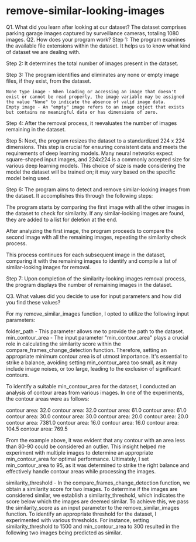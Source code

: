 # remove-similar-looking-images

Q1. What did you learn after looking at our dataset?
The dataset comprises parking garage images captured by surveillance cameras, totaling 1080 images.
Q2. How does your program work?
Step 1: The program examines the available file extensions within the dataset. It helps us to know what kind of dataset we are dealing with.

Step 2: It determines the total number of images present in the dataset.

Step 3: The program identifies and eliminates any none or empty image files, if they exist, from the dataset.

	None type image - When loading or accessing an image that doesn't exist or cannot be read properly, the image variable may be assigned the value "None" to indicate the absence of valid image data. 
	Empty image - An "empty" image refers to an image object that exists but contains no meaningful data or has dimensions of zero.

Step 4: After the removal process, it reevaluates the number of images remaining in the dataset.

Step 5: Next, the program resizes the dataset to a standardized 224 x 224 dimensions. This step is crucial for ensuring consistent data and meets the requirements of deep learning models. Many neural networks expect square-shaped input images, and 224x224 is a commonly accepted size for various deep learning models. This choice of size is made considering the model the dataset will be trained on; it may vary based on the specific model being used.

Step 6: The program aims to detect and remove similar-looking images from the dataset. It accomplishes this through the following steps:

The program starts by comparing the first image with all the other images in the dataset to check for similarity. If any similar-looking images are found, they are added to a list for deletion at the end.

After analyzing the first image, the program proceeds to compare the second image with all the remaining images, repeating the similarity check process.

This process continues for each subsequent image in the dataset, comparing it with the remaining images to identify and compile a list of similar-looking images for removal.

Step 7: Upon completion of the similarity-looking images removal process, the program displays the number of remaining images in the dataset.

Q3. What values did you decide to use for input parameters and how did you find these values?

For my remove_similar_images function, I opted to utilize the following input parameters:

folder_path - This parameter allows me to provide the path to the dataset.
min_contour_area - The input parameter "min_contour_area" plays a crucial role in calculating the similarity score within the compare_frames_change_detection function. Therefore, setting an appropriate minimum contour area is of utmost importance. It's essential to strike a balance, avoiding setting min_contour_area too small, as it may include image noises, or too large, leading to the exclusion of significant contours.

To identify a suitable min_contour_area for the dataset, I conducted an analysis of contour areas from various images. In one of the experiments, the contour areas were as follows:

contour area: 32.0
contour area: 32.0
contour area: 61.0
contour area: 61.0
contour area: 30.0
contour area: 30.0
contour area: 20.0
contour area: 20.0
contour area: 7381.0
contour area: 16.0
contour area: 16.0
contour area: 104.5
contour area: 769.5

From the example above, it was evident that any contour with an area less than 80-90 could be considered an outlier. This insight helped me experiment with multiple images to determine an appropriate min_contour_area for optimal performance.
Ultimately, I set min_contour_area to 95, as it was determined to strike the right balance and effectively handle contour areas while processing the images.

similarity_threshold - In the compare_frames_change_detection function, we obtain a similarity score for two images. To determine if the images are considered similar, we establish a similarity_threshold, which indicates the score below which the images are deemed similar. To achieve this, we pass the similarity_score as an input parameter to the remove_similar_images function.
To identify an appropriate threshold for the dataset, I experimented with various thresholds. For instance, setting similarity_threshold to 1500 and min_contour_area to 300 resulted in the following two images being predicted as similar.
